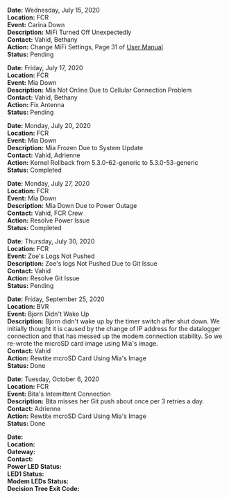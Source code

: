 **Date:** Wednesday, July 15, 2020  
**Location:** FCR  
**Event:** Carina Down  
**Description:** MiFi Turned Off Unexpectedly  
**Contact:** Vahid, Bethany  
**Action:** Change MiFi Settings, Page 31 of [User Manual](https://ss7.vzw.com/is/content/VerizonWireless/Devices/Verizon/Jetpack%20MiFi%208800L/User%20Manual/verizon-jetpack-mifi-8800l-um.pdf)  
**Status:** Pending  

**Date:** Friday, July 17, 2020  
**Location:** FCR  
**Event:** Mia Down  
**Description:** Mia Not Online Due to Cellular Connection Problem  
**Contact:** Vahid, Bethany  
**Action:** Fix Antenna  
**Status:** Pending  

**Date:** Monday, July 20, 2020  
**Location:** FCR  
**Event:** Mia Down  
**Description:** Mia Frozen Due to System Update  
**Contact:** Vahid, Adrienne  
**Action:** Kernel Rollback from 5.3.0-62-generic to 5.3.0-53-generic  
**Status:** Completed  

**Date:** Monday, July 27, 2020  
**Location:** FCR  
**Event:** Mia Down  
**Description:** Mia Down Due to Power Outage  
**Contact:** Vahid, FCR Crew  
**Action:** Resolve Power Issue  
**Status:** Completed  

**Date:** Thursday, July 30, 2020  
**Location:** FCR  
**Event:** Zoe's Logs Not Pushed  
**Description:** Zoe's logs Not Pushed Due to Git Issue  
**Contact:** Vahid  
**Action:** Resolve Git Issue  
**Status:** Pending  

**Date:** Friday, September 25, 2020  
**Location:** BVR  
**Event:** Bjorn Didn't Wake Up  
**Description:** Bjorn didn't wake up by the timer switch after shut down. We initially thought it is caused by the change of IP address for the datalogger connection and that has messed up the modem connection stability. So we re-wrote the microSD card image using Mia's image.   
**Contact:** Vahid  
**Action:** Rewtite mcroSD Card Using Mia's Image  
**Status:** Done  

**Date:** Tuesday, October 6, 2020  
**Location:** FCR  
**Event:** Bita's Intemittent Connection    
**Description:** Bita misses her Git push about once per 3 retries a day.  
**Contact:** Adrienne  
**Action:** Rewtite mcroSD Card Using Mia's Image  
**Status:** Done  

**Date:**  
**Location:**  
**Gateway:**  
**Contact:**  
**Power LED Status:**  
**LED1 Status:**  
**Modem LEDs Status:**  
**Decision Tree Exit Code:**  
